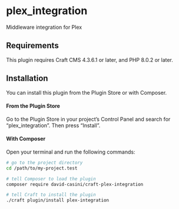 # plex_integration

Middleware integration for Plex

## Requirements

This plugin requires Craft CMS 4.3.6.1 or later, and PHP 8.0.2 or later.

## Installation

You can install this plugin from the Plugin Store or with Composer.

#### From the Plugin Store

Go to the Plugin Store in your project’s Control Panel and search for “plex_integration”. Then press “Install”.

#### With Composer

Open your terminal and run the following commands:

```bash
# go to the project directory
cd /path/to/my-project.test

# tell Composer to load the plugin
composer require david-casini/craft-plex-integration

# tell Craft to install the plugin
./craft plugin/install plex-integration
```
